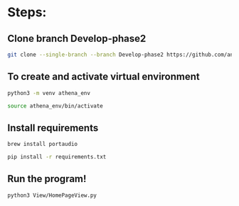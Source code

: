 # Steps:

## Clone branch Develop-phase2
```bash
git clone --single-branch --branch Develop-phase2 https://github.com/ankitd3/Athena-Virtual-Classroom.git
```

## To create and activate virtual environment
```bash
python3 -m venv athena_env
```

```bash
source athena_env/bin/activate
```

## Install requirements

```bash
brew install portaudio
```

```bash
pip install -r requirements.txt
```

## Run the program!

```bash
python3 View/HomePageView.py
```
